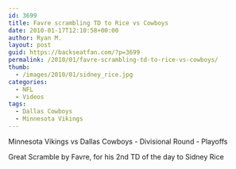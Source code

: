 ```yaml
---
id: 3699
title: Favre scrambling TD to Rice vs Cowboys
date: 2010-01-17T12:10:58+00:00
author: Ryan M.
layout: post
guid: https://backseatfan.com/?p=3699
permalink: /2010/01/favre-scrambling-td-to-rice-vs-cowboys/
thumb:
  - /images/2010/01/sidney_rice.jpg
categories:
  - NFL
  - Videos
tags:
  - Dallas Cowboys
  - Minnesota Vikings
---
```


<div class="entry">
  <p>
  </p>

  <p>
    Minnesota Vikings vs Dallas Cowboys - Divisional Round - Playoffs
  </p>

  <p>
    Great Scramble by Favre, for his 2nd TD of the day to Sidney Rice
  </p>
</div>
